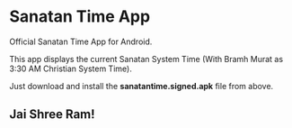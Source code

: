 # Sanatan Time App

Official Sanatan Time App for Android.

This app displays the current Sanatan System Time (With Bramh Murat as 3:30 AM Christian System Time).

Just download and install the **sanatantime.signed.apk** file from above. 

## Jai Shree Ram!
